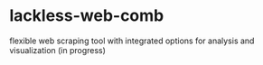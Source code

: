 # lackless-web-comb
flexible web scraping tool with integrated options for analysis and visualization (in progress)
